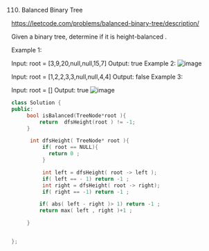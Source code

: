 110. Balanced Binary Tree

https://leetcode.com/problems/balanced-binary-tree/description/

Given a binary tree, determine if it is 
height-balanced
.

 

Example 1:


Input: root = [3,9,20,null,null,15,7]
Output: true
Example 2:
![image](https://github.com/user-attachments/assets/f009b7a9-be0b-465a-bf95-f4fc3d566a97)


Input: root = [1,2,2,3,3,null,null,4,4]
Output: false
Example 3:

Input: root = []
Output: true
 ![image](https://github.com/user-attachments/assets/1fce98d5-72c7-433c-85f6-8e659ac36358)


```cpp
class Solution {
public:
     bool isBalanced(TreeNode*root ){
         return  dfsHeight(root ) != -1; 
     }

      int dfsHeight( TreeNode* root ){
          if( root == NULL){
            return 0 ;
          }

          int left = dfsHeight( root -> left ); 
          if( left == - 1) return -1 ; 
          int right = dfsHeight( root -> right);
          if( right == -1) return -1 ; 

         if( abs( left - right )> 1) return -1 ; 
         return max( left , right )+1 ; 

     } 


};

```
